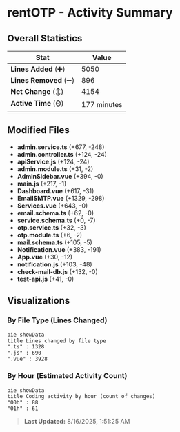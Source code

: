 # rentOTP - Activity Summary 

## Overall Statistics

| Stat                   | Value                                                             |
| ---------------------- | ----------------------------------------------------------------- |
| **Lines Added** (➕)   | 5050                                          |
| **Lines Removed** (➖) | 896                                        |
| **Net Change** (↕)    | 4154                |
| **Active Time** (⌚)   | 177 minutes |


## Modified Files
- **admin.service.ts** (+677, -248)
- **admin.controller.ts** (+124, -24)
- **apiService.js** (+124, -24)
- **admin.module.ts** (+31, -2)
- **AdminSidebar.vue** (+394, -0)
- **main.js** (+217, -1)
- **Dashboard.vue** (+617, -31)
- **EmailSMTP.vue** (+1329, -298)
- **Services.vue** (+643, -0)
- **email.schema.ts** (+62, -0)
- **service.schema.ts** (+0, -7)
- **otp.service.ts** (+32, -3)
- **otp.module.ts** (+6, -2)
- **mail.schema.ts** (+105, -5)
- **Notification.vue** (+383, -191)
- **App.vue** (+30, -12)
- **notification.js** (+103, -48)
- **check-mail-db.js** (+132, -0)
- **test-api.js** (+41, -0)

## Visualizations

### By File Type (Lines Changed)

```mermaid
pie showData
title Lines changed by file type
".ts" : 1328
".js" : 690
".vue" : 3928
```

### By Hour (Estimated Activity Count)

```mermaid
pie showData
title Coding activity by hour (count of changes)
"00h" : 88
"01h" : 61
```


> **Last Updated:** 8/16/2025, 1:51:25 AM